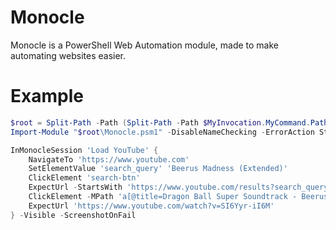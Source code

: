 # Monocle
Monocle is a PowerShell Web Automation module, made to make automating websites easier.

# Example
```PowerShell
$root = Split-Path -Path (Split-Path -Path $MyInvocation.MyCommand.Path)
Import-Module "$root\Monocle.psm1" -DisableNameChecking -ErrorAction Stop

InMonocleSession 'Load YouTube' {
    NavigateTo 'https://www.youtube.com'
    SetElementValue 'search_query' 'Beerus Madness (Extended)'
    ClickElement 'search-btn'
    ExpectUrl -StartsWith 'https://www.youtube.com/results?search_query='
    ClickElement -MPath 'a[@title=Dragon Ball Super Soundtrack - Beerus Madness (Extended)  - Duration: 10:00.]'
    ExpectUrl 'https://www.youtube.com/watch?v=SI6Yyr-iI6M'
} -Visible -ScreenshotOnFail
```